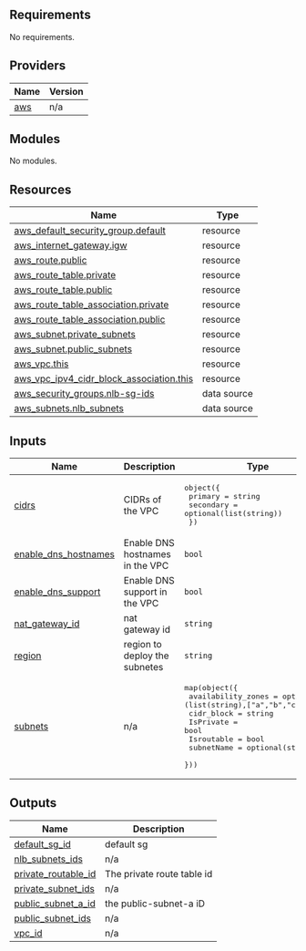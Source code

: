 <!-- BEGIN_TF_DOCS -->
## Requirements

No requirements.

## Providers

| Name | Version |
|------|---------|
| <a name="provider_aws"></a> [aws](#provider\_aws) | n/a |

## Modules

No modules.

## Resources

| Name | Type |
|------|------|
| [aws_default_security_group.default](https://registry.terraform.io/providers/hashicorp/aws/latest/docs/resources/default_security_group) | resource |
| [aws_internet_gateway.igw](https://registry.terraform.io/providers/hashicorp/aws/latest/docs/resources/internet_gateway) | resource |
| [aws_route.public](https://registry.terraform.io/providers/hashicorp/aws/latest/docs/resources/route) | resource |
| [aws_route_table.private](https://registry.terraform.io/providers/hashicorp/aws/latest/docs/resources/route_table) | resource |
| [aws_route_table.public](https://registry.terraform.io/providers/hashicorp/aws/latest/docs/resources/route_table) | resource |
| [aws_route_table_association.private](https://registry.terraform.io/providers/hashicorp/aws/latest/docs/resources/route_table_association) | resource |
| [aws_route_table_association.public](https://registry.terraform.io/providers/hashicorp/aws/latest/docs/resources/route_table_association) | resource |
| [aws_subnet.private_subnets](https://registry.terraform.io/providers/hashicorp/aws/latest/docs/resources/subnet) | resource |
| [aws_subnet.public_subnets](https://registry.terraform.io/providers/hashicorp/aws/latest/docs/resources/subnet) | resource |
| [aws_vpc.this](https://registry.terraform.io/providers/hashicorp/aws/latest/docs/resources/vpc) | resource |
| [aws_vpc_ipv4_cidr_block_association.this](https://registry.terraform.io/providers/hashicorp/aws/latest/docs/resources/vpc_ipv4_cidr_block_association) | resource |
| [aws_security_groups.nlb-sg-ids](https://registry.terraform.io/providers/hashicorp/aws/latest/docs/data-sources/security_groups) | data source |
| [aws_subnets.nlb_subnets](https://registry.terraform.io/providers/hashicorp/aws/latest/docs/data-sources/subnets) | data source |

## Inputs

| Name | Description | Type | Default | Required |
|------|-------------|------|---------|:--------:|
| <a name="input_cidrs"></a> [cidrs](#input\_cidrs) | CIDRs of the VPC | <pre>object({<br>    primary     = string <br>    secondary   = optional(list(string))<br>  })</pre> | n/a | yes |
| <a name="input_enable_dns_hostnames"></a> [enable\_dns\_hostnames](#input\_enable\_dns\_hostnames) | Enable DNS hostnames in the VPC | `bool` | `true` | no |
| <a name="input_enable_dns_support"></a> [enable\_dns\_support](#input\_enable\_dns\_support) | Enable DNS support in the VPC | `bool` | `true` | no |
| <a name="input_nat_gateway_id"></a> [nat\_gateway\_id](#input\_nat\_gateway\_id) | nat gateway id | `string` | `null` | no |
| <a name="input_region"></a> [region](#input\_region) | region to deploy the subnetes | `string` | `"eu-central-1"` | no |
| <a name="input_subnets"></a> [subnets](#input\_subnets) | n/a | <pre>map(object({<br>        availability_zones = optional (list(string),["a","b","c"])<br>        cidr_block      = string<br>        IsPrivate         = bool<br>        Isroutable        = bool<br>        subnetName        = optional(string,"")<br>    }))</pre> | n/a | yes |

## Outputs

| Name | Description |
|------|-------------|
| <a name="output_default_sg_id"></a> [default\_sg\_id](#output\_default\_sg\_id) | default sg |
| <a name="output_nlb_subnets_ids"></a> [nlb\_subnets\_ids](#output\_nlb\_subnets\_ids) | n/a |
| <a name="output_private_routable_id"></a> [private\_routable\_id](#output\_private\_routable\_id) | The private route table id |
| <a name="output_private_subnet_ids"></a> [private\_subnet\_ids](#output\_private\_subnet\_ids) | n/a |
| <a name="output_public_subnet_a_id"></a> [public\_subnet\_a\_id](#output\_public\_subnet\_a\_id) | the public-subnet-a iD |
| <a name="output_public_subnet_ids"></a> [public\_subnet\_ids](#output\_public\_subnet\_ids) | n/a |
| <a name="output_vpc_id"></a> [vpc\_id](#output\_vpc\_id) | n/a |
<!-- END_TF_DOCS -->